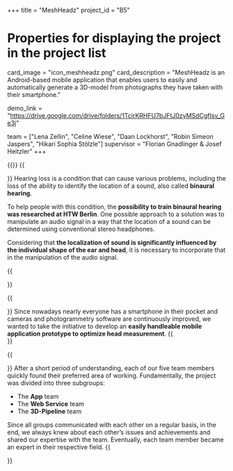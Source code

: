 +++
title = "MeshHeadz"
project_id = "B5"

# Properties for displaying the project in the project list
card_image = "icon_meshheadz.png"
card_description = "MeshHeadz is an Android-based mobile application that enables users to easily and automatically generate a 3D-model from photographs they have taken with their smartphone."




demo_link = "https://drive.google.com/drive/folders/1TcirKRHFU7bJFtJ0zyMSdCgfIsv_Ge3j"


team = ["Lena Zellin", "Celine Wiese", "Daan Lockhorst", "Robin Simeon Jaspers", "Hikari Sophia Stölzle"]
supervisor = "Florian Gnadlinger & Josef Heitzler"
+++

{{<mediathek id="e66f20c13dbd5517bd568560241005ac">}}
{{<section title="Context">}}
Hearing loss is a condition that can cause various problems, including the loss of the ability to identify the location of a sound, also called **binaural hearing**. 

To help people with this condition, the **possibility to train binaural hearing was researched at HTW Berlin**. 
One possible approach to a solution was to manipulate an audio signal in a way that the location of a sound can be determined using conventional stereo headphones. 

Considering that **the localization of sound is significantly influenced by the individual shape of the ear and head**, it is necessary to incorporate that in the manipulation of the audio signal.

{{</section>}}

{{<section title="Our Approach To A Solution">}}
Since nowadays nearly everyone has a smartphone in their pocket and cameras and photogrammetry software are continuously improved, we wanted to take the initiative to develop an **easily handleable mobile application prototype to optimize head measurement**.
{{</section>}}


{{<section title="Our Team">}}
After a short period of understanding, each of our five team members quickly found their preferred area of working. Fundamentally, the project was divided into three subgroups: 

* The **App** team
* The **Web Service** team
* The **3D-Pipeline** team
 
Since all groups communicated with each other on a regular basis, in the end, we always knew about each other’s issues and achievements and shared our expertise with the team.
Eventually, each team member became an expert in their respective field.
{{</section >}}

